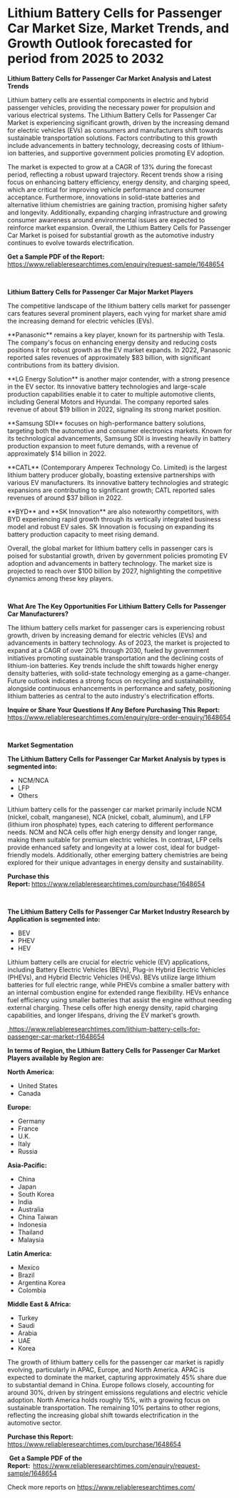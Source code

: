 <p><h1>Lithium Battery Cells for Passenger Car Market Size, Market Trends, and Growth Outlook forecasted for period from 2025 to 2032</h1></p><p><strong>Lithium Battery Cells for Passenger Car Market Analysis and Latest Trends</strong></p>
<p><p>Lithium battery cells are essential components in electric and hybrid passenger vehicles, providing the necessary power for propulsion and various electrical systems. The Lithium Battery Cells for Passenger Car Market is experiencing significant growth, driven by the increasing demand for electric vehicles (EVs) as consumers and manufacturers shift towards sustainable transportation solutions. Factors contributing to this growth include advancements in battery technology, decreasing costs of lithium-ion batteries, and supportive government policies promoting EV adoption. </p><p>The market is expected to grow at a CAGR of 13% during the forecast period, reflecting a robust upward trajectory. Recent trends show a rising focus on enhancing battery efficiency, energy density, and charging speed, which are critical for improving vehicle performance and consumer acceptance. Furthermore, innovations in solid-state batteries and alternative lithium chemistries are gaining traction, promising higher safety and longevity. Additionally, expanding charging infrastructure and growing consumer awareness around environmental issues are expected to reinforce market expansion. Overall, the Lithium Battery Cells for Passenger Car Market is poised for substantial growth as the automotive industry continues to evolve towards electrification.</p></p>
<p><strong>Get a Sample PDF of the Report:&nbsp;</strong> <a href="https://www.reliableresearchtimes.com/enquiry/request-sample/1648654?utm_campaign=2723&utm_medium=2&utm_source=Github&utm_content=ia&utm_term=28022025&utm_id=lithium-battery-cells-for-passenger-car">https://www.reliableresearchtimes.com/enquiry/request-sample/1648654</a></p>
<p>&nbsp;</p>
<p><strong>Lithium Battery Cells for Passenger Car Major Market Players</strong></p>
<p><p>The competitive landscape of the lithium battery cells market for passenger cars features several prominent players, each vying for market share amid the increasing demand for electric vehicles (EVs). </p><p>**Panasonic** remains a key player, known for its partnership with Tesla. The company's focus on enhancing energy density and reducing costs positions it for robust growth as the EV market expands. In 2022, Panasonic reported sales revenues of approximately $83 billion, with significant contributions from its battery division.</p><p>**LG Energy Solution** is another major contender, with a strong presence in the EV sector. Its innovative battery technologies and large-scale production capabilities enable it to cater to multiple automotive clients, including General Motors and Hyundai. The company reported sales revenue of about $19 billion in 2022, signaling its strong market position. </p><p>**Samsung SDI** focuses on high-performance battery solutions, targeting both the automotive and consumer electronics markets. Known for its technological advancements, Samsung SDI is investing heavily in battery production expansion to meet future demands, with a revenue of approximately $14 billion in 2022.</p><p>**CATL** (Contemporary Amperex Technology Co. Limited) is the largest lithium battery producer globally, boasting extensive partnerships with various EV manufacturers. Its innovative battery technologies and strategic expansions are contributing to significant growth; CATL reported sales revenues of around $37 billion in 2022.</p><p>**BYD** and **SK Innovation** are also noteworthy competitors, with BYD experiencing rapid growth through its vertically integrated business model and robust EV sales. SK Innovation is focusing on expanding its battery production capacity to meet rising demand.</p><p>Overall, the global market for lithium battery cells in passenger cars is poised for substantial growth, driven by government policies promoting EV adoption and advancements in battery technology. The market size is projected to reach over $100 billion by 2027, highlighting the competitive dynamics among these key players.</p></p>
<p>&nbsp;</p>
<p><strong>What Are The Key Opportunities For Lithium Battery Cells for Passenger Car Manufacturers?</strong></p>
<p><p>The lithium battery cells market for passenger cars is experiencing robust growth, driven by increasing demand for electric vehicles (EVs) and advancements in battery technology. As of 2023, the market is projected to expand at a CAGR of over 20% through 2030, fueled by government initiatives promoting sustainable transportation and the declining costs of lithium-ion batteries. Key trends include the shift towards higher energy density batteries, with solid-state technology emerging as a game-changer. Future outlook indicates a strong focus on recycling and sustainability, alongside continuous enhancements in performance and safety, positioning lithium batteries as central to the auto industry's electrification efforts.</p></p>
<p><strong>Inquire or Share Your Questions If Any Before Purchasing This Report:</strong> <a href="https://www.reliableresearchtimes.com/enquiry/pre-order-enquiry/1648654?utm_campaign=2723&utm_medium=2&utm_source=Github&utm_content=ia&utm_term=28022025&utm_id=lithium-battery-cells-for-passenger-car">https://www.reliableresearchtimes.com/enquiry/pre-order-enquiry/1648654</a></p>
<p>&nbsp;</p>
<p><strong>Market Segmentation</strong></p>
<p><strong>The Lithium Battery Cells for Passenger Car Market Analysis by types is segmented into:</strong></p>
<p><ul><li>NCM/NCA</li><li>LFP</li><li>Others</li></ul></p>
<p><p>Lithium battery cells for the passenger car market primarily include NCM (nickel, cobalt, manganese), NCA (nickel, cobalt, aluminum), and LFP (lithium iron phosphate) types, each catering to different performance needs. NCM and NCA cells offer high energy density and longer range, making them suitable for premium electric vehicles. In contrast, LFP cells provide enhanced safety and longevity at a lower cost, ideal for budget-friendly models. Additionally, other emerging battery chemistries are being explored for their unique advantages in energy density and sustainability.</p></p>
<p><strong>Purchase this Report:&nbsp;</strong><a href="https://www.reliableresearchtimes.com/purchase/1648654?utm_campaign=2723&utm_medium=2&utm_source=Github&utm_content=ia&utm_term=28022025&utm_id=lithium-battery-cells-for-passenger-car">https://www.reliableresearchtimes.com/purchase/1648654</a></p>
<p>&nbsp;</p>
<p><strong>The Lithium Battery Cells for Passenger Car Market Industry Research by Application is segmented into:</strong></p>
<p><ul><li>BEV</li><li>PHEV</li><li>HEV</li></ul></p>
<p><p>Lithium battery cells are crucial for electric vehicle (EV) applications, including Battery Electric Vehicles (BEVs), Plug-in Hybrid Electric Vehicles (PHEVs), and Hybrid Electric Vehicles (HEVs). BEVs utilize large lithium batteries for full electric range, while PHEVs combine a smaller battery with an internal combustion engine for extended range flexibility. HEVs enhance fuel efficiency using smaller batteries that assist the engine without needing external charging. These cells offer high energy density, rapid charging capabilities, and longer lifespans, driving the EV market's growth.</p></p>
<p><a href="https://www.reliableresearchtimes.com/lithium-battery-cells-for-passenger-car-market-r1648654?utm_campaign=2723&utm_medium=2&utm_source=Github&utm_content=ia&utm_term=28022025&utm_id=lithium-battery-cells-for-passenger-car">&nbsp;https://www.reliableresearchtimes.com/lithium-battery-cells-for-passenger-car-market-r1648654</a></p>
<p><strong>In terms of Region, the Lithium Battery Cells for Passenger Car Market Players available by Region are:</strong></p>
<p>
    <p> <strong> North America: </strong>
        <ul>
            <li>United States</li>
            <li>Canada</li>
        </ul>
        </p> 
    <p> <strong> Europe: </strong>
        <ul>
            <li>Germany</li>
            <li>France</li>
            <li>U.K.</li>
            <li>Italy</li>
            <li>Russia</li>
        </ul>
        </p> 
    <p> <strong> Asia-Pacific: </strong>
        <ul>
            <li>China</li>
            <li>Japan</li>
            <li>South Korea</li>
            <li>India</li>
            <li>Australia</li>
            <li>China Taiwan</li>
            <li>Indonesia</li>
            <li>Thailand</li>
            <li>Malaysia</li>
        </ul>
        </p> 
    <p> <strong> Latin America: </strong>
        <ul>
            <li>Mexico</li>
            <li>Brazil</li>
            <li>Argentina Korea</li>
            <li>Colombia</li>
        </ul>
        </p> 
    <p> <strong> Middle East & Africa: </strong>
        <ul>
            <li>Turkey</li>
            <li>Saudi</li>
            <li>Arabia</li>
            <li>UAE</li>
            <li>Korea</li>
        </ul>
    </p>
    </p>
<p><p>The growth of lithium battery cells for the passenger car market is rapidly evolving, particularly in APAC, Europe, and North America. APAC is expected to dominate the market, capturing approximately 45% share due to substantial demand in China. Europe follows closely, accounting for around 30%, driven by stringent emissions regulations and electric vehicle adoption. North America holds roughly 15%, with a growing focus on sustainable transportation. The remaining 10% pertains to other regions, reflecting the increasing global shift towards electrification in the automotive sector.</p></p>
<p><strong>Purchase this Report: </strong><a href="https://www.reliableresearchtimes.com/purchase/1648654?utm_campaign=2723&utm_medium=2&utm_source=Github&utm_content=ia&utm_term=28022025&utm_id=lithium-battery-cells-for-passenger-car">https://www.reliableresearchtimes.com/purchase/1648654</a></p>
<p>&nbsp;<strong>Get a Sample PDF of the Report:&nbsp;&nbsp;</strong><a href="https://www.reliableresearchtimes.com/enquiry/request-sample/1648654?utm_campaign=2723&utm_medium=2&utm_source=Github&utm_content=ia&utm_term=28022025&utm_id=lithium-battery-cells-for-passenger-car">https://www.reliableresearchtimes.com/enquiry/request-sample/1648654</a></p>
<p><strong></strong></p>
<p>Check more reports on <a href="https://www.reliableresearchtimes.com/?utm_campaign=2723&utm_medium=2&utm_source=Github&utm_content=ia&utm_term=28022025&utm_id=lithium-battery-cells-for-passenger-car">https://www.reliableresearchtimes.com/</a></p>